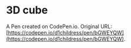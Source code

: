 # 3D cube

A Pen created on CodePen.io. Original URL: [https://codepen.io/d1childress/pen/bGWEYQW](https://codepen.io/d1childress/pen/bGWEYQW).


